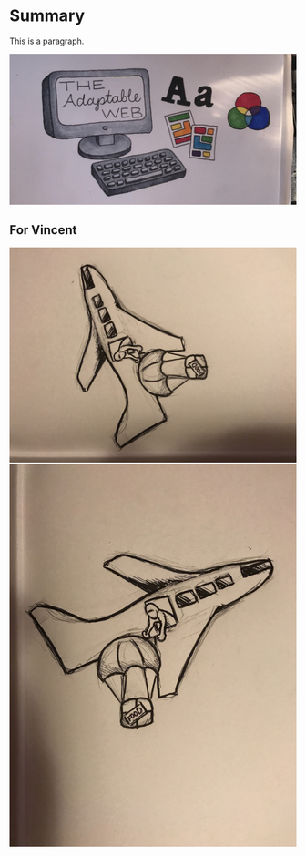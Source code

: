 # Summary

This is a paragraph.

![Hero image for summary](img/illustration.jpg)

## For Vincent

![Image test for orientation](img/optimized-no-exif-data.jpg)
![Image test for orientation](img/ps-rotate-save-for-web.jpg)
